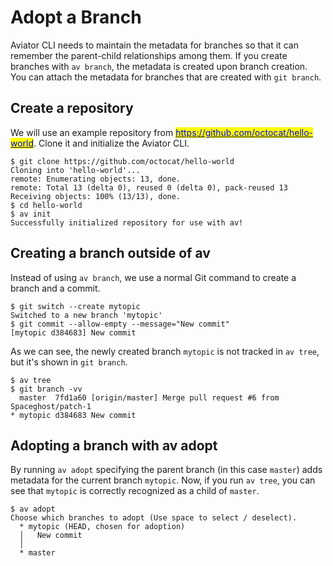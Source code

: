 # Adopt a Branch

Aviator CLI needs to maintain the metadata for branches so that it can remember the parent-child relationships among them. If you create branches with `av branch`, the metadata is created upon branch creation. You can attach the metadata for branches that are created with `git branch`.

## Create a repository

We will use an example repository from [<mark style="color:blue;">https://github.com/octocat/hello-world</mark>](https://github.com/octocat/hello-world). Clone it and initialize the Aviator CLI.

```
$ git clone https://github.com/octocat/hello-world
Cloning into 'hello-world'...
remote: Enumerating objects: 13, done.
remote: Total 13 (delta 0), reused 0 (delta 0), pack-reused 13
Receiving objects: 100% (13/13), done.
$ cd hello-world
$ av init
Successfully initialized repository for use with av!
```

## Creating a branch outside of av

Instead of using `av branch`, we use a normal Git command to create a branch and a commit.

```
$ git switch --create mytopic
Switched to a new branch 'mytopic'
$ git commit --allow-empty --message="New commit"
[mytopic d384683] New commit
```

As we can see, the newly created branch `mytopic` is not tracked in `av tree`, but it's shown in `git branch`.

```
$ av tree
$ git branch -vv
  master  7fd1a60 [origin/master] Merge pull request #6 from Spaceghost/patch-1
* mytopic d384683 New commit
```

## Adopting a branch with av adopt

By running `av adopt` specifying the parent branch (in this case `master`) adds metadata for the current branch `mytopic`. Now, if you run `av tree`, you can see that `mytopic` is correctly recognized as a child of `master`.

```
$ av adopt
Choose which branches to adopt (Use space to select / deselect).
  * mytopic (HEAD, chosen for adoption)
  │   New commit
  │
  * master
```

